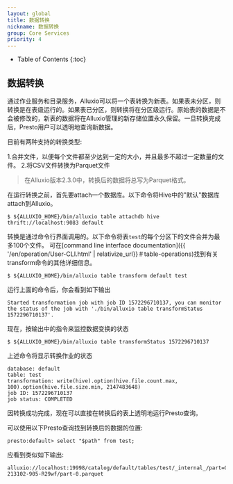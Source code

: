 ```yaml
---
layout: global
title: 数据转换
nickname: 数据转换
group: Core Services
priority: 4
---
```


* Table of Contents
{:toc}

## 数据转换

通过作业服务和目录服务，Alluxio可以将一个表转换为新表。如果表未分区，则转换是在表级运行的。如果表已分区，则转换将在分区级运行。原始表的数据是不会被修改的，新表的数据将在Alluxio管理的新存储位置永久保留。一旦转换完成后，Presto用户可以透明地查询新数据。

目前有两种支持的转换类型:

1.合并文件，以便每个文件都至少达到一定的大小，并且最多不超过一定数量的文件。
2.将CSV文件转换为Parquet文件

>在Alluxio版本2.3.0中，转换后的数据将总写为Parquet格式。

在运行转换之前，首先要attach一个数据库。以下命令将Hive中的"默认"数据库attach到Alluxio。

```console
$ ${ALLUXIO_HOME}/bin/alluxio table attachdb hive thrift://localhost:9083 default
```

转换是通过命令行界面调用的。以下命令将表`test`的每个分区下的文件合并为最多100个文件。
可在[command line interface documentation]({{ '/en/operation/User-CLI.html' | relativize_url}}＃table-operations)找到有关transform命令的其他详细信息。

```console
$ ${ALLUXIO_HOME}/bin/alluxio table transform default test
```

运行上面的命令后，你会看到如下输出

```console
Started transformation job with job ID 1572296710137, you can monitor the status of the job with './bin/alluxio table transformStatus 1572296710137'.
```
 
现在，按输出中的指令来监控数据变换的状态

```console
$ ${ALLUXIO_HOME}/bin/alluxio table transformStatus 1572296710137
```

上述命令将显示转换作业的状态

```console
database: default
table: test
transformation: write(hive).option(hive.file.count.max, 100).option(hive.file.size.min, 2147483648)
job ID: 1572296710137
job status: COMPLETED
```

因转换成功完成，现在可以直接在转换后的表上透明地运行Presto查询。

可以使用以下Presto查询找到转换后的数据的位置:

```console
presto:default> select "$path" from test;
```

应看到类似如下输出:

```console
alluxio://localhost:19998/catalog/default/tables/test/_internal_/part=0/20191024-213102-905-R29wf/part-0.parquet
```


